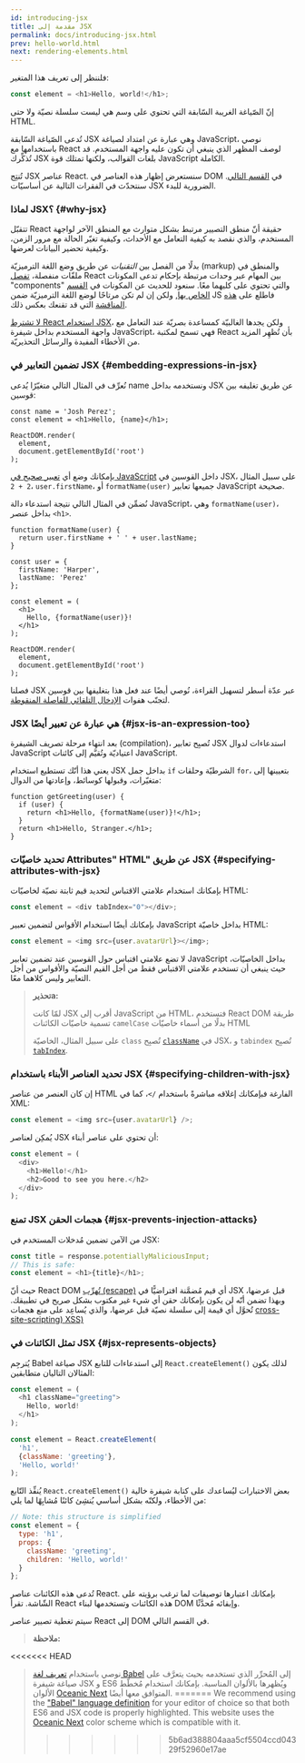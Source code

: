 ```yaml
---
id: introducing-jsx
title: مقدمة إلى JSX
permalink: docs/introducing-jsx.html
prev: hello-world.html
next: rendering-elements.html
---
```


فلننظر إلى تعريف هذا المتغير:

```js
const element = <h1>Hello, world!</h1>;
```

إنّ الصّياغة الغريبة السّابقة التي تحتوي على وسم هي ليست سلسلة نصيّة ولا حتى HTML.

تُدعى الصّياغة السّابقة JSX وهي عبارة عن امتداد لصياغة JavaScript، نوصي باستخدامها مع React لوصف المظهر الذي ينبغي أن تكون عليه واجهة المستخدم. قد تُذكِّرك JSX بلغات القوالب، ولكنها تمتلك قوة JavaScript الكاملة.

تُنتِج JSX عناصر React. سنستعرض إظهار هذه العناصر في DOM في [القسم التالي](/docs/rendering-elements.html). سنتحدّث في الفقرات التالية عن أساسيّات JSX الضرورية للبدء.

### لماذا JSX؟ {#why-jsx}

تتقبّل React حقيقة أنّ منطق التصيير مرتبط بشكل متوارث مع المنطق الآخر لواجهة المستخدم، والذي نقصد به كيفية التعامل مع الأحداث، وكيفية تغيّر الحالة مع مرور الزمن، وكيفية تحضير البيانات لعرضها.

بدلًا من الفصل بين *التقنيات* عن طريق وضع اللغة الترميزيّة (markup) والمنطق في ملفّات منفصلة، [تفصل](https://en.wikipedia.org/wiki/Separation_of_concerns) React بين المهام عبر وحدات مرتبطة بإحكام تدعى المكونات "components" والتي تحتوي على كليهما معًا. سنعود للحديث عن المكونات في [ القسم الخاص بها](/docs/components-and-props.html), ولكن إن لم تكن مرتاحًا لوضع اللغة الترميزيّة ضمن JS فاطلع على [هذه المناقشة](https://www.youtube.com/watch?v=x7cQ3mrcKaY) التي قد تقنعك بعكس ذلك.

[لا تشترط React استخدام JSX](/docs/react-without-jsx.html)، ولكن يجدها الغالبيّة كمساعدة بصريّة عند التعامل مع واجهة المستخدم بداخل شيفرة JavaScript، فهي تسمح لمكتبة React بأن تُظهِر المزيد من الأخطاء المفيدة والرسائل التحذيريّة.

### تضمين التعابير في JSX {#embedding-expressions-in-jsx}

نُعرِّف في المثال التالي متغيّرًا يُدعى name ونستخدمه بداخل JSX عن طريق تغليفه بين قوسين:

```js{1,2}
const name = 'Josh Perez';
const element = <h1>Hello, {name}</h1>;

ReactDOM.render(
  element,
  document.getElementById('root')
);
```

بإمكانك وضع أي [تعبير صحيح في JavaScript](https://developer.mozilla.org/en-US/docs/Web/JavaScript/Guide/Expressions_and_Operators#Expressions) داخل القوسين في JSX، على سبيل المثال `2 + 2`، `user.firstName`، أو `formatName(user)` جميعها تعابير JavaScript صحيحة.

نُضمِّن في المثال التالي نتيجة استدعاء دالة JavaScript، وهي `formatName(user)`، بداخل عنصر `<h1>`.

```js{12}
function formatName(user) {
  return user.firstName + ' ' + user.lastName;
}

const user = {
  firstName: 'Harper',
  lastName: 'Perez'
};

const element = (
  <h1>
    Hello, {formatName(user)}!
  </h1>
);

ReactDOM.render(
  element,
  document.getElementById('root')
);
```

[](codepen://introducing-jsx)

فصلنا JSX عبر عدّة أسطر لتسهيل القراءة، نُوصي أيضًا عند فعل هذا بتغليفها بين قوسين لتجنّب هفوات [الإدخال التلقائي للفاصلة المنقوطة](https://stackoverflow.com/q/2846283).

### JSX هي عبارة عن تعبير أيضًا {#jsx-is-an-expression-too}

بعد انتهاء مرحلة تصريف الشيفرة (compilation)، تُصبِح تعابير JSX استدعاءات لدوال JavaScript اعتياديّة وتُقيَّم إلى كائنات JavaScript.

يعني هذا أنّك تستطيع استخدام JSX بداخل جمل `if` الشرطيّة وحلقات `for`، بتعيينها إلى متغيّرات، وقبولها كوسائط، وإعادتها من الدوال:

```js{3,5}
function getGreeting(user) {
  if (user) {
    return <h1>Hello, {formatName(user)}!</h1>;
  }
  return <h1>Hello, Stranger.</h1>;
}
```

### تحديد خاصيّات  Attributes" HTML" عن طريق JSX {#specifying-attributes-with-jsx}

بإمكانك استخدام علامتي الاقتباس لتحديد قيم ثابتة نصيّة لخاصيّات HTML:

```js
const element = <div tabIndex="0"></div>;
```

بإمكانك أيضًا استخدام الأقواس لتضمين تعبير JavaScript بداخل خاصيّة HTML:

```js
const element = <img src={user.avatarUrl}></img>;
```

لا تضع علامتي اقتباس حول القوسين عند تضمين تعابير JavaScript بداخل الخاصيّات، حيث ينبغي أن تستخدم علامتي الاقتباس فقط من أجل القيم النصيّة والأقواس من أجل التعابير وليس كلاهما معًا.

>**تحذيرa:**
>
>لمّا كانت JSX أقرب إلى JavaScript من HTML، فتستخدم React DOM طريقة تسمية خاصيّات الكائنات `camelCase` بدلًا من أسماء خاصيّات HTML
>
>على سبيل المثال، الخاصيّة `class` تُصبِح  [`className`](https://developer.mozilla.org/en-US/docs/Web/API/Element/className) في JSX، و `tabindex` تُصبِح [`tabIndex`](https://developer.mozilla.org/en-US/docs/Web/API/HTMLElement/tabIndex).

### تحديد العناصر الأبناء باستخدام JSX {#specifying-children-with-jsx}

إن كان العنصر من عناصر HTML الفارغة فبإمكانك إغلاقه مباشرةً باستخدام `/>`، كما في XML:

```js
const element = <img src={user.avatarUrl} />;
```

يُمكِن لعناصر JSX أن تحتوي على عناصر أبناء:

```js
const element = (
  <div>
    <h1>Hello!</h1>
    <h2>Good to see you here.</h2>
  </div>
);
```

### تمنع JSX هجمات الحقن {#jsx-prevents-injection-attacks}

من الآمن تضمين مُدخلات المستخدم في JSX:

```js
const title = response.potentiallyMaliciousInput;
// This is safe:
const element = <h1>{title}</h1>;
```

حيث أنّ React DOM [تُهرِّب (escape)](https://stackoverflow.com/questions/7381974/which-characters-need-to-be-escaped-on-html) أي قيم مُضمَّنة افتراضيًّا في JSX قبل عرضها، وبهذا تضمن أنّه لن يكون بإمكانك حقن أي شيء غير مكتوب بشكل صريح في تطبيقك. تُحوَّل أي قيمة إلى سلسلة نصيّة قبل عرضها، والذي يُساعِد على منع هجمات [cross-site-scripting) XSS)](https://en.wikipedia.org/wiki/Cross-site_scripting)

### تمثل الكائنات في JSX {#jsx-represents-objects}

 يُترجِم Babel صياغة JSX إلى استدعاءات للتابع `React.createElement()` لذلك يكون المثالان التاليان متطابقين:

```js
const element = (
  <h1 className="greeting">
    Hello, world!
  </h1>
);
```

```js
const element = React.createElement(
  'h1',
  {className: 'greeting'},
  'Hello, world!'
);
```

يُنفِّذ التّابع `React.createElement()` بعض الاختبارات ليُساعدك على كتابة شيفرة خالية من الأخطاء، ولكنّه بشكل أساسي يُنشِئ كائنًا مُشابِهًا لما يلي:

```js
// Note: this structure is simplified
const element = {
  type: 'h1',
  props: {
    className: 'greeting',
    children: 'Hello, world!'
  }
};
```

تُدعى هذه الكائنات عناصر React. بإمكانك اعتبارها توصيفات لما ترغب برؤيته على الشّاشة. تقرأ React هذه الكائنات وتستخدمها لبناء DOM وإبقائه مُحدَّثًا.

سيتم تغطية تصيير عناصر React إلى DOM في القسم التالي.

>**ملاحظة:**
>
<<<<<<< HEAD
>نوصي باستخدام [تعريف لغة Babel](https://babeljs.io/docs/editors) إلى المُحرِّر الذي تستخدمه بحيث يتعرَّف على صياغة شيفرة JSX و ES6 ويُظهرها بالألوان المناسبة. بإمكانك استخدام مُخطَّط الألوان [Oceanic Next](https://labs.voronianski.com/oceanic-next-color-scheme/) المتوافق معها أيضًا.
=======
>We recommend using the ["Babel" language definition](https://babeljs.io/docs/editors) for your editor of choice so that both ES6 and JSX code is properly highlighted. This website uses the [Oceanic Next](https://github.com/voronianski/oceanic-next-color-scheme) color scheme which is compatible with it.
>>>>>>> 5b6ad388804aaa5cf5504ccd04329f52960e17ae
